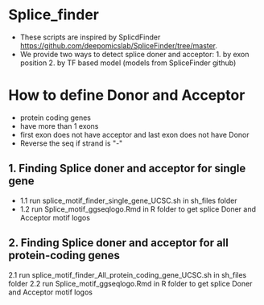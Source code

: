# Splice_finder
* These scripts are inspired by SplicdFinder https://github.com/deepomicslab/SpliceFinder/tree/master.
* We provide two ways to detect splice doner and acceptor: 1. by exon position 2. by TF based model (models from SpliceFinder github)
# How to define Donor and Acceptor
 * protein coding genes
 * have more than 1 exons
 * first exon does not have acceptor and last exon does not have Donor
 * Reverse the seq if strand is "-"
  
## 1. Finding Splice doner and acceptor for single gene
*   1.1 run splice_motif_finder_single_gene_UCSC.sh in sh_files folder 
*   1.2 run Splice_motif_ggseqlogo.Rmd in R folder to get splice Doner and Acceptor motif logos
 
## 2. Finding Splice doner and acceptor for all protein-coding genes
   2.1 run splice_motif_finder_All_protein_coding_gene_UCSC.sh in sh_files folder 
   2.2 run Splice_motif_ggseqlogo.Rmd in R folder to get splice Doner and Acceptor motif logos


